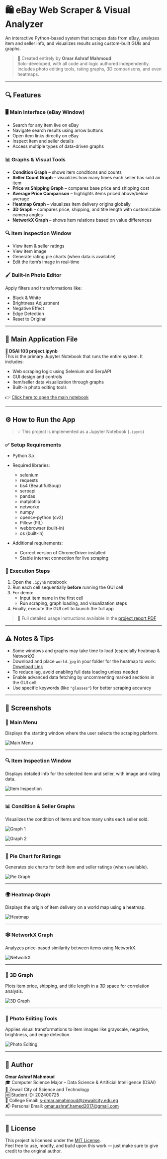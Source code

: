 # 🛍️ eBay Web Scraper & Visual Analyzer

An interactive Python-based system that scrapes data from eBay, analyzes item and seller info, and visualizes results using custom-built GUIs and graphs.

> 📌 Created entirely by **Omar Ashraf Mahmoud**  
> Solo-developed, with all code and logic authored independently.  
> Includes photo editing tools, rating graphs, 3D comparisons, and even heatmaps.

---

## 🔍 Features

### 🖥️ Main Interface (eBay Window)
- Search for any item live on eBay
- Navigate search results using arrow buttons
- Open item links directly on eBay
- Inspect item and seller details
- Access multiple types of data-driven graphs

### 📊 Graphs & Visual Tools
- **Condition Graph** – shows item conditions and counts
- **Seller Count Graph** – visualizes how many times each seller has sold an item
- **Price vs Shipping Graph** – compares base price and shipping cost
- **Average Price Comparison** – highlights items priced above/below average
- **Heatmap Graph** – visualizes item delivery origins globally
- **3D Graph** – compares price, shipping, and title length with customizable camera angles
- **NetworkX Graph** – shows item relations based on value differences

### 🔍 Item Inspection Window
- View item & seller ratings
- View item image
- Generate rating pie charts (when data is available)
- Edit the item’s image in real-time

### 🖌️ Built-in Photo Editor
Apply filters and transformations like:
- Black & White
- Brightness Adjustment
- Negative Effect
- Edge Detection
- Reset to Original

---

## 🚀 Main Application File

**📄 DSAI 103 project.ipynb**  
This is the primary Jupyter Notebook that runs the entire system. It includes:
- Web scraping logic using Selenium and SerpAPI
- GUI design and controls
- Item/seller data visualization through graphs
- Built-in photo editing tools

👉 [Click here to open the main notebook](./DSAI%20103%20project.ipynb)

---

## ⚙️ How to Run the App

> 💡 This project is implemented as a Jupyter Notebook (`.ipynb`)

### ✅ Setup Requirements
- Python 3.x
- Required libraries:
  - selenium
  - requests
  - bs4 (BeautifulSoup)
  - serpapi
  - pandas
  - matplotlib
  - networkx
  - numpy
  - opencv-python (cv2)
  - Pillow (PIL)
  - webbrowser (built-in)
  - os (built-in)

- Additional requirements:
  - Correct version of ChromeDriver installed
  - Stable internet connection for live scraping


### 🧪 Execution Steps
1. Open the `.ipynb` notebook
2. Run each cell sequentially **before** running the GUI cell
3. For demo:
   - Input item name in the first cell
   - Run scraping, graph loading, and visualization steps
4. Finally, execute the GUI cell to launch the full app

> 📄 Full detailed usage instructions available in the [project report PDF](./eBay%20System%20Application%20Report.pdf)


---

## ⚠️ Notes & Tips

- Some windows and graphs may take time to load (especially heatmap & NetworkX)
- Download and place `world.jpg` in your folder for the heatmap to work:  
  [Download Link](https://media.istockphoto.com/id/936410448/vector/black-outlined-world-map.jpg)
- To reduce lag, avoid enabling full data loading unless needed
- Enable advanced data fetching by uncommenting marked sections in the GUI cell
- Use specific keywords (like `"glasses"`) for better scraping accuracy

---

## 📸 Screenshots

### 🧭 Main Menu
Displays the starting window where the user selects the scraping platform.
  
![Main Menu](./assets/Ebay-menu.png)

---

### 🔍 Item Inspection Window
Displays detailed info for the selected item and seller, with image and rating data.

![Item Inspection](./assets/Ebay-ItemInspect.png)

---

### 📊 Condition & Seller Graphs
Visualizes the condition of items and how many units each seller sold.

![Graph 1](./assets/Ebay-Graph.png)

![Graph 2](./assets/Ebay-Graph2.png)

---

### 🥧 Pie Chart for Ratings
Generates pie charts for both item and seller ratings (when available).

![Pie Graph](./assets/Ebay-PieGraph.png)

---

### 🌍 Heatmap Graph
Displays the origin of item delivery on a world map using a heatmap.

![Heatmap](./assets/Ebay-HeatMap.png)

---

### 🕸️ NetworkX Graph
Analyzes price-based similarity between items using NetworkX.

![NetworkX](./assets/Ebay-NetworkX.png)

---

### 🔺 3D Graph
Plots item price, shipping, and title length in a 3D space for correlation analysis.

![3D Graph](./assets/Ebay-3DGraph.png)

---

### 🎨 Photo Editing Tools
Applies visual transformations to item images like grayscale, negative, brightness, and edge detection.

![Photo Editing](./assets/Ebay-PhotoEdit.png)


---

## 👤 Author

**Omar Ashraf Mahmoud**  
🎓 Computer Science Major – Data Science & Artificial Intelligence (DSAI)  
🏫 Zewail City of Science and Technology  
🆔 Student ID: 202400725  
📧 College Email: s-omar.amahmoud@zewailcity.edu.eg  
📬 Personal Email: omar.ashraf.hamed2017@gmail.com

---

## 📄 License

This project is licensed under the [MIT License](./LICENSE).  
Feel free to use, modify, and build upon this work — just make sure to give credit to the original author.


